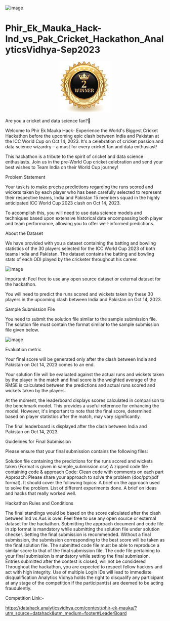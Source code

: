![image](https://github.com/aniiketbarphe/Phir_Ek_Mauka_Hack-Ind_vs_Pak_Cricket_Hackathon_AnalyticsVidhya-Sep2023/assets/84449238/1d8db799-4e46-49f8-b002-4f5e4739de1c)

# Phir_Ek_Mauka_Hack-Ind_vs_Pak_Cricket_Hackathon_AnalyticsVidhya-Sep2023

<p align="center" width="100%">
    <img width="33%" src="https://github.com/aniiketbarphe/Python_study/blob/main/Winner-2nd.jpg"> 
</p>

Are you a cricket and data science fan?🏏

Welcome to Phir Ek Mauka Hack- Experience the World's Biggest Cricket Hackathon before the upcoming epic clash between India and Pakistan at the ICC World Cup on Oct 14, 2023. It's a celebration of cricket passion and data science wizardry – a must for every cricket fan and data enthusiast!

This hackathon is a tribute to the spirit of cricket and data science enthusiasts. Join us in the pre-World Cup cricket celebration and send your best wishes to Team India on their World Cup journey! 

Problem Statement

Your task is to make precise predictions regarding the runs scored and wickets taken by each player who has been carefully selected to represent their respective teams, India and Pakistan 15 members squad in the highly anticipated ICC World Cup 2023 clash on Oct 14, 2023.

To accomplish this, you will need to use data science models and techniques based upon extensive historical data encompassing both player and team performance, allowing you to offer well-informed predictions.


About the Dataset

We have provided with you a dataset containing the batting and bowling statistics of the 30 players selected for the ICC World Cup 2023 of both teams India and Pakistan. The dataset contains the batting and bowling stats of each ODI played by the cricketer throughout his career.

![image](https://github.com/aniiketbarphe/Phir_Ek_Mauka_Hack-Ind_vs_Pak_Cricket_Hackathon_AnalyticsVidhya-Sep2023/assets/84449238/f3757a32-f7c9-4e47-9f2d-2c3a1ef6868f)

Important: Feel free to use any open source dataset or external dataset for the hackathon.

You will need to predict the runs scored and wickets taken by these 30 players in the upcoming clash between India and Pakistan on Oct 14, 2023.


Sample Submission File

You need to submit the solution file similar to the sample submission file. The solution file must contain the format similar to the sample submission file given below. 

![image](https://github.com/aniiketbarphe/Phir_Ek_Mauka_Hack-Ind_vs_Pak_Cricket_Hackathon_AnalyticsVidhya-Sep2023/assets/84449238/4a565045-4d0a-4943-8a1d-566e07e4efc1)

Evaluation metric

Your final score will be generated only after the clash between India and Pakistan on Oct 14, 2023 comes to an end.

Your solution file will be evaluated against the actual runs and wickets taken by the player in the match and final score is the weighted average of the RMSE is calculated between the predictions and actual runs scored and wickets taken by the players.

At the moment, the leaderboard displays scores calculated in comparison to the benchmark model. This provides a useful reference for enhancing the model. However, it's important to note that the final score, determined based on player statistics after the match, may vary significantly. 

The final leaderboard is displayed after the clash between India and Pakistan on Oct 14, 2023.

Guidelines for Final Submission

Please ensure that your final submission contains the following files:

Solution file containing the predictions for the runs scored and wickets taken (Format is given in sample_submission.csv) A zipped code file containing code & approach Code: Clean code with comments on each part Approach: Please share your approach to solve the problem (doc/ppt/pdf format). It should cover the following topics: A brief on the approach used to solve the problem. List of different experiments done. A brief on ideas and hacks that really worked well.

Hackathon Rules and Conditions

The final standings would be based on the score calculated after the clash between Ind vs Aus is over. Feel free to use any open source or external dataset for the hackathon. Submitting the approach document and code file in zip format is mandatory while submitting the solution file under solution checker. Setting the final submission is recommended. Without a final submission, the submission corresponding to the best score will be taken as the final solution file. The submitted code file must be able to reproduce a similar score to that of the final submission file. The code file pertaining to your final submission is mandatory while setting the final submission. Entries submitted after the contest is closed, will not be considered Throughout the hackathon, you are expected to respect fellow hackers and act with high integrity. Use of multiple Login IDs will lead to immediate disqualification Analytics Vidhya holds the right to disqualify any participant at any stage of the competition if the participant(s) are deemed to be acting fraudulently.

Competition Link:-

https://datahack.analyticsvidhya.com/contest/phir-ek-mauka/?utm_source=datahack&utm_medium=footer#LeaderBoard

